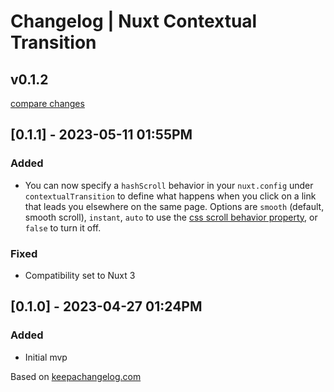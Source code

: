 # Changelog | Nuxt Contextual Transition 

## v0.1.2

[compare changes](https://github.com/beepy/nuxt-contextual-transition/compare/v0.1.1...v0.1.2)

## [0.1.1] - 2023-05-11 01:55PM

### Added

* You can now specify a `hashScroll` behavior in your `nuxt.config`  under `contextualTransition` to define what happens when you click on a link that leads you elsewhere on the same page. Options are `smooth` (default, smooth scroll), `instant`, `auto` to use the [css scroll behavior property](https://developer.mozilla.org/en-US/docs/Web/CSS/scroll-behavior), or `false` to turn it off.

### Fixed

* Compatibility set to Nuxt 3

## [0.1.0] - 2023-04-27 01:24PM

### Added

* Initial mvp

Based on [keepachangelog.com](https://keepachangelog.com/en/1.0.0/)
